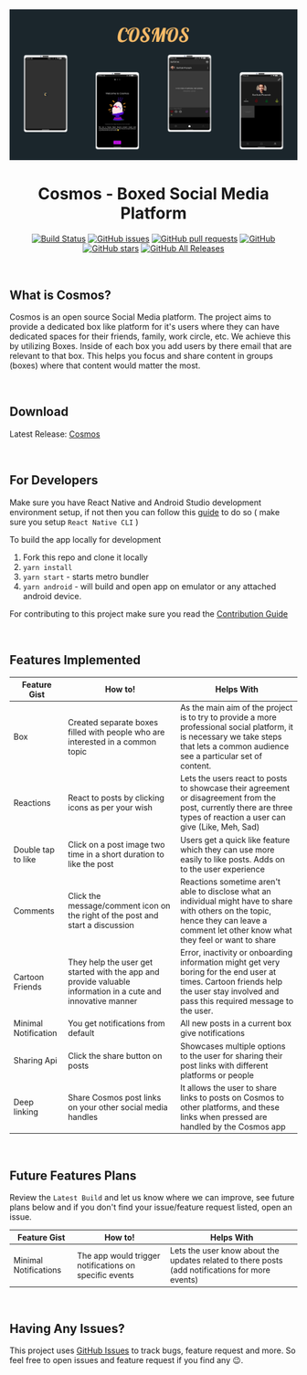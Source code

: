 <div align="center">

<img src="./SocialAssets/readmeHeader.png" alt="Cosmos Header Banner" />

# Cosmos - Boxed Social Media Platform

[![Build Status](https://travis-ci.com/sarthakpranesh/Cosmos.svg?branch=master)](https://travis-ci.com/sarthakpranesh/Cosmos)
[![GitHub issues](https://img.shields.io/github/issues/sarthakpranesh/cosmos.ReactNative)](https://github.com/sarthakpranesh/cosmos.ReactNative/issues)
[![GitHub pull requests](https://img.shields.io/github/issues-pr/sarthakpranesh/cosmos.ReactNative)](https://github.com/sarthakpranesh/cosmos.ReactNative/pulls)
[![GitHub](https://img.shields.io/github/license/sarthakpranesh/cosmos.ReactNative)](https://github.com/sarthakpranesh/cosmos.ReactNative/blob/master/LICENSE)
[![GitHub stars](https://img.shields.io/github/stars/sarthakpranesh/cosmos.ReactNative)](https://github.com/sarthakpranesh/cosmos.ReactNative/stargazers)
[![GitHub All Releases](https://img.shields.io/github/downloads/sarthakpranesh/cosmos.ReactNative/total)](https://github.com/sarthakpranesh/cosmos.ReactNative/releases)

</div>

<br/>

## What is Cosmos?
<p>
Cosmos is an open source Social Media platform. The project aims to provide a dedicated box like platform for it's users where they can have dedicated spaces for their  friends, family, work circle, etc. We achieve this by utilizing Boxes. Inside of each box you add users by there email that are relevant to that box. This helps you focus and share content in groups (boxes) where that content would matter the most.
</p>

<br/>

## Download 
Latest Release: [Cosmos](https://github.com/sarthakpranesh/cosmos.ReactNative/releases)

<br/>

## For Developers
Make sure you have React Native and Android Studio development environment setup, if not then you can follow this [guide](https://reactnative.dev/docs/environment-setup) to do so ( make sure you setup `React Native CLI` )

To build the app locally for development
1. Fork this repo and clone it locally
2. `yarn install`
3. `yarn start` - starts metro bundler
4. `yarn android` - will build and open app on emulator or any attached android device.

For contributing to this project make sure you read the [Contribution Guide](https://github.com/sarthakpranesh/Cosmos/blob/master/CONTRIBUTING.md)

<br />

## Features Implemented
|Feature Gist           |How to!            |Helps With         | 
|---	|---	|---	|
|Box |Created separate boxes filled with people who are interested in a common topic |As the main aim of the project is to try to provide a more professional social platform, it is necessary we take steps that lets a common audience see a particular set of content.  |
|Reactions |React to posts by clicking icons as per your wish |Lets the users react to posts to showcase their agreement or disagreement from the post, currently there are three types of reaction a user can give (Like, Meh, Sad) |
|Double tap to like |Click on a post image two time in a short duration to like the post |Users get a quick like feature which they can use more easily to like posts. Adds on to the user experience |
|Comments |Click the message/comment icon on the right of the post and start a discussion |Reactions sometime aren't able to disclose what an individual might have to share with others on the topic, hence they can leave a comment let other know what they feel or want to share |
|Cartoon Friends |They help the user get started with the app and provide valuable information in a cute and innovative manner |Error, inactivity or onboarding information might get very boring for the end user at times. Cartoon friends help the user stay involved and pass this required message to the user. |
|Minimal Notification |You get notifications from default |All new posts in a current box give notifications  |
|Sharing Api   |Click the share button on posts    |Showcases multiple options to the user for sharing their post links with different platforms or people   |
|Deep linking   |Share Cosmos post links on your other social media handles     |It allows the user to share links to posts on Cosmos to other platforms, and these links when pressed are handled by the Cosmos app   |

<br/>

## Future Features Plans
Review the `Latest Build` and let us know where we can improve, see future plans below and if you don't find your issue/feature request listed, open an issue.

|Feature Gist           |How to!            |Helps With         | 
|---	|---	|---	|
|Minimal Notifications   |The app would trigger notifications on specific events    |Lets the user know about the updates related to there posts (add notifications for more events)   |

<br/>

## Having Any Issues?
This project uses [GitHub Issues](https://github.com/sarthakpranesh/cosmos.ReactNative/issues) to track bugs, feature request and more. So feel free to open issues and feature request if you find any 😉.
